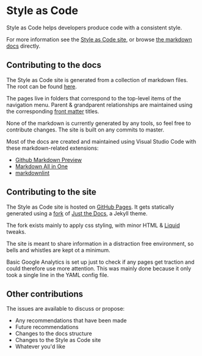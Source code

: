 # Style as Code

Style as Code helps developers produce code with a consistent style.

For more information see the [Style as Code site](styleascode.net), or browse [the markdown docs](https://github.com/kmgallahan/Style-as-Code/tree/master/docs) directly.

## Contributing to the docs

The Style as Code site is generated from a collection of markdown files. The root can be found [here](docs/).

The pages live in folders that correspond to the top-level items of the navigation menu. Parent & grandparent relationships are maintained using the corresponding [front matter](https://jekyllrb.com/docs/front-matter/) titles.

None of the markdown is currently generated by any tools, so feel free to contribute changes. The site is built on any commits to master.

Most of the docs are created and maintained using Visual Studio Code with these markdown-related extensions:

* [Github Markdown Preview](https://marketplace.visualstudio.com/items?itemName=bierner.github-markdown-preview)
* [Markdown All in One](https://marketplace.visualstudio.com/items?itemName=yzhang.markdown-all-in-one)
* [markdownlint](https://marketplace.visualstudio.com/items?itemName=DavidAnson.vscode-markdownlint)

## Contributing to the site

The Style as Code site is hosted on [GitHub Pages](https://pages.github.com/). It gets statically generated using a [fork](https://github.com/kmgallahan/just-the-docs) of [Just the Docs](https://github.com/pmarsceill/just-the-docs), a Jekyll theme.

The fork exists mainly to apply css styling, with minor HTML & [Liquid](https://shopify.github.io/liquid/) tweaks.

The site is meant to share information in a distraction free environment, so bells and whistles are kept ot a minimum.

Basic Google Analytics is set up just to check if any pages get traction and could therefore use more attention. This was mainly done because it only took a single line in the YAML config file.

## Other contributions

The issues are available to discuss or propose:

* Any recommendations that have been made
* Future recommendations
* Changes to the docs structure
* Changes to the Style as Code site
* Whatever you'd like
